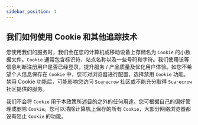 ```yaml
---
sidebar_position: 1
---
```

## 我们如何使用 Cookie 和其他追踪技术

您使用我们的服务时，我们会在您的计算机或移动设备上存储名为 `Cookie` 的小数据文件。`Cookie` 通常包含标识符、站点名称以及一些号码和字符。我们使用该等信息判断注册用户是否已经登录，提升服务 / 产品质量及优化用户体验。如您不希望个人信息保存在 `Cookie` 中，您可对浏览器进行配置，选择禁用 `Cookie` 功能。禁用 Cookie 功能后，可能影响您访问 `Scarecrow` 社区或不能充分取得 `Scarecrow` 社区提供的服务。

我们不会将 `Cookie` 用于本政策所述目的之外的任何用途。您可根据自己的偏好管理或删除 `Cookie`。您可以清除计算机上保存的所有 `Cookie`，大部分网络浏览器都设有阻止 `Cookie` 的功能。
